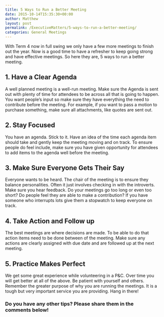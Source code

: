 ```yaml
---
title: 5 Ways to Run a Better Meeting
date: 2015-10-14T15:35:30+00:00
author: Matthew
layout: post
permalink: /ExecutiveMatters/5-ways-to-run-a-better-meeting/
categories: General Meetings
---
```

With Term 4 now in full swing we only have a few more meetings to finish out the year. Now is a good time to have a refresher to keep going strong and have effective meetings. So here they are, 5 ways to run a better meeting.

## 1. Have a Clear Agenda

A well planned meeting is a well-run meeting. Make sure the Agenda is sent out with plenty of time for attendees to be across all that is going to happen. You want people’s input so make sure they have everything the need to contribute before the meeting. For example, if you want to pass a motion to purchase something, make sure all attachments, like quotes are sent out.

## 2. Stay Focused

You have an agenda. Stick to it. Have an idea of the time each agenda item should take and gently keep the meeting moving and on track. To ensure people do feel include, make sure you have given opportunity for attendees to add items to the agenda well before the meeting.

## 3. Make Sure Everyone Gets Their Say

Everyone wants to be heard. The chair of the meeting is to ensure they balance personalities. Often it just involves checking in with the introverts. Make sure you hear feedback. Do your meetings go too long or even too short? Do people feel they are able to make a contribution? If you have someone who interrupts lots give them a stopwatch to keep everyone on track.

## 4. Take Action and Follow up

The best meetings are where decisions are made. To be able to do that action items need to be done between of the meeting. Make sure any actions are clearly assigned with due date and are followed up at the next meeting.

## 5. Practice Makes Perfect

We get some great experience while volunteering in a P&C. Over time you will get better at all of the above. Be patient with yourself and others. Remember the greater purpose of why you are running the meetings. It is a tough but very important service you are providing. Hang in there!

### Do you have any other tips? Please share them in the comments below!
